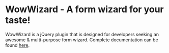 # WowWizard - A form wizard for your taste!
WowWizard is a jQuery plugin that is designed for developers seeking an awesome & multi-purpose form wizard.
Complete documentation can be found [here](http://yigitozkavci.github.io/wowwizard/).
